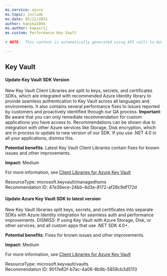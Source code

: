 ```yaml
---
ms.service: azure
ms.topic: include
ms.date: 05/12/2025
author: kanika1894
ms.author: kapasrij
ms.custom: Performance Key Vault
  
# NOTE:  This content is automatically generated using API calls to Azure. Any edits made on these files will be overwritten in the next run of the script. 
  
---
```

  
## Key Vault  
  
<!--47e36ece-24bb-4d3e-8172-af28c9df172d_begin-->

#### Update Key Vault SDK Version  
  
New Key Vault Client Libraries are split to keys, secrets, and certificates SDKs, which are integrated with recommended Azure Identity library to provide seamless authentication to Key Vault across all languages and environments. It also contains several performance fixes to issues reported by customers and proactively identified through our QA process. **Important**: Be aware that you can only remediate recommendation for custom applications you have access to. Recommendations can be shown due to integration with other Azure services like Storage, Disk encryption, which are in process to update to new version of our SDK. If you use .NET 4.0 in all your applications, dismiss this.  
  
**Potential benefits**: Latest Key Vault Client Libraries contain fixes for known issues and other improvements.  

**Impact:** Medium
  
For more information, see [Client Libraries for Azure Key Vault](/azure/key-vault/general/client-libraries)  

ResourceType: microsoft.keyvault/managedhsms  
Recommendation ID: 47e36ece-24bb-4d3e-8172-af28c9df172d  


<!--47e36ece-24bb-4d3e-8172-af28c9df172d_end-->

<!--9017e82f-b7ac-4a06-8b9b-5858cb3d5113_begin-->

#### Update Azure Key Vault SDK to latest version  
  
New Key Vault libraries split keys, secrets, and certificates into separate SDKs with Azure Identity integration for seamless auth and performance improvements. DISMISS: If using Key Vault with Azure Storage, Disk, or other services, and all custom apps that use .NET SDK 4.0+.  
  
**Potential benefits**: Fixes for known issues and other improvements.  

**Impact:** Medium
  
For more information, see [Client Libraries for Azure Key Vault](/azure/key-vault/general/client-libraries)  

ResourceType: microsoft.keyvault/vaults  
Recommendation ID: 9017e82f-b7ac-4a06-8b9b-5858cb3d5113  


<!--9017e82f-b7ac-4a06-8b9b-5858cb3d5113_end-->


<!--articleBody-->
